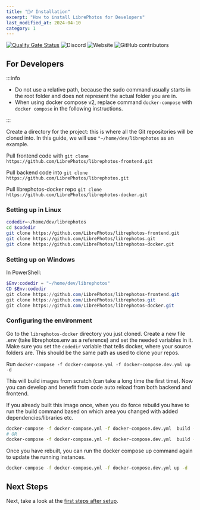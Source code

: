 ```yaml
---
title: "👷‍♂️ Installation"
excerpt: "How to install LibrePhotos for Developers"
last_modified_at: 2024-04-10
category: 1
---
```


[![Quality Gate Status](https://sonarcloud.io/api/project_badges/measure?project=LibrePhotos_ownphotos&metric=alert_status)](https://sonarcloud.io/dashboard?id=LibrePhotos_ownphotos) ![Discord](https://img.shields.io/discord/784619049208250388?style=plastic) ![Website](https://img.shields.io/website?down_color=lightgrey&down_message=offline&style=plastic&up_color=blue&up_message=online&url=https%3A%2F%2Flibrephotos.com) ![GitHub contributors](https://img.shields.io/github/contributors/librephotos/librephotos?style=plastic)

## For Developers

:::info

- Do not use a relative path, because the sudo command usually starts in the root folder and does not represent the actual folder you are in.
- When using docker compose v2, replace command ```docker-compose``` with ```docker compose``` in the following instructions.

:::

Create a directory for the project: this is where all the Git repositories will be cloned into. In this guide, we will
use `"~/home/dev/librephotos` as an example.

Pull frontend code with `git clone https://github.com/LibrePhotos/librephotos-frontend.git `

Pull backend code into `git clone https://github.com/LibrePhotos/librephotos.git `

Pull librephotos-docker repo `git clone https://github.com/LibrePhotos/librephotos-docker.git`

### Setting up in Linux

```bash
codedir=~/home/dev/librephotos
cd $codedir
git clone https://github.com/LibrePhotos/librephotos-frontend.git
git clone https://github.com/LibrePhotos/librephotos.git
git clone https://github.com/LibrePhotos/librephotos-docker.git
```

### Setting up on Windows

In PowerShell:

```powershell
$Env:codedir = "~/home/dev/librephotos"
CD $Env:codedir
git clone https://github.com/LibrePhotos/librephotos-frontend.git
git clone https://github.com/LibrePhotos/librephotos.git
git clone https://github.com/LibrePhotos/librephotos-docker.git
```

### Configuring the environment
Go to the ```librephotos-docker``` directory you just cloned. Create a new file .env (take librephotos.env as a reference) and set the needed variables in it. Make sure you set the `codedir` variable that tells
docker, where your source folders are. This should be the same path as used to clone your repos.

Run `docker-compose -f docker-compose.yml -f docker-compose.dev.yml up -d`

This will build images from scratch (can take a long time the first time). Now you can develop and benefit from code auto reload from both backend and frontend.

If you already built this image once, when you do force rebuild you have to run the build command based on which area you changed with added dependencies/libraries etc.

```bash
docker-compose -f docker-compose.yml -f docker-compose.dev.yml  build --no-cache frontend
# OR
docker-compose -f docker-compose.yml -f docker-compose.dev.yml  build --no-cache backend
```

Once you have rebuilt, you can run the docker compose up command again to update the running instances.

```bash
docker-compose -f docker-compose.yml -f docker-compose.dev.yml up -d
```

## Next Steps

Next, take a look at the [first steps after setup](../user-guide/first-steps.md).
